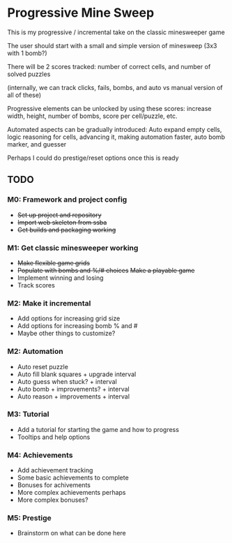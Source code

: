 # Progressive Mine Sweep

This is my progressive / incremental take on the classic minesweeper game

The user should start with a small and simple version of minesweep (3x3 with 1 bomb?)

There will be 2 scores tracked: number of correct cells, and number of solved puzzles

(internally, we can track clicks, fails, bombs, and auto vs manual version of all of these)

Progressive elements can be unlocked by using these scores: increase width, height,
number of bombs, score per cell/puzzle, etc.

Automated aspects can be gradually introduced: Auto expand empty cells, logic reasoning for cells,
advancing it, making automation faster, auto bomb marker, and guesser

Perhaps I could do prestige/reset options once this is ready

## TODO

### M0: Framework and project config

- ~~Set up project and repository~~
- ~~Import web skeleton from ssba~~
- ~~Get builds and packaging working~~

### M1: Get classic minesweeper working

- ~~Make flexible game grids~~
- ~~Populate with bombs and %/# choices~~
  ~~Make a playable game~~
- Implement winning and losing
- Track scores

### M2: Make it incremental

- Add options for increasing grid size
- Add options for increasing bomb % and #
- Maybe other things to customize?

### M2: Automation

- Auto reset puzzle
- Auto fill blank squares + upgrade interval
- Auto guess when stuck? + interval
- Auto bomb + improvements? + interval
- Auto reason + improvements + interval

### M3: Tutorial

- Add a tutorial for starting the game and how to progress
- Tooltips and help options

### M4: Achievements

- Add achievement tracking
- Some basic achievements to complete
- Bonuses for achivements
- More complex achievements perhaps
- More complex bonuses?

### M5: Prestige
- Brainstorm on what can be done here
